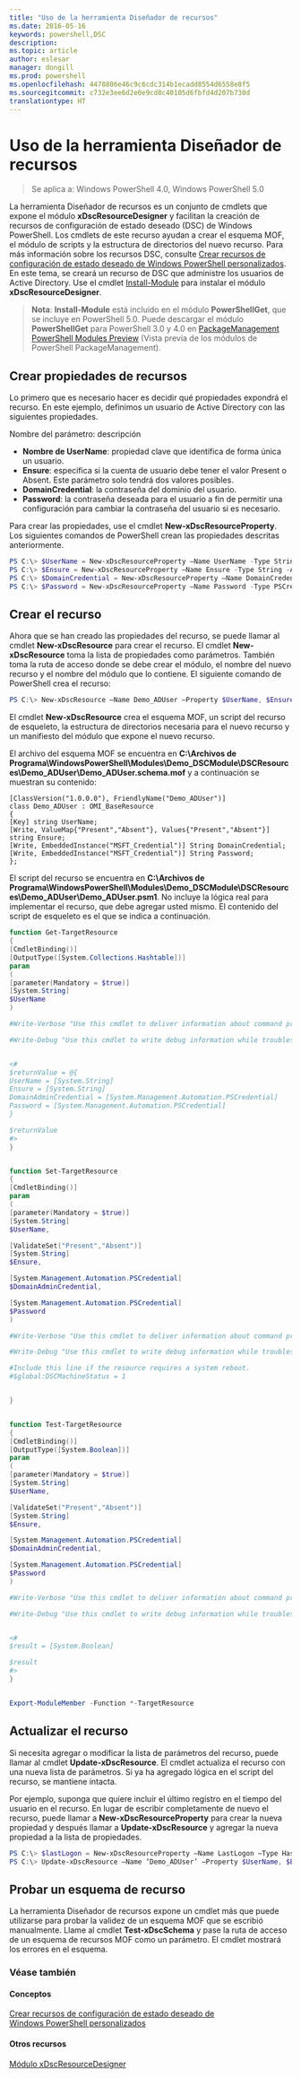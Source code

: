 ```yaml
---
title: "Uso de la herramienta Diseñador de recursos"
ms.date: 2016-05-16
keywords: powershell,DSC
description: 
ms.topic: article
author: eslesar
manager: dongill
ms.prod: powershell
ms.openlocfilehash: 4478806e46c9c6cdc314b1ecadd8554d6558e8f5
ms.sourcegitcommit: c732e3ee6d2e0e9cd8c40105d6fbfd4d207b730d
translationtype: HT
---
```

# <a name="using-the-resource-designer-tool"></a>Uso de la herramienta Diseñador de recursos

> Se aplica a: Windows PowerShell 4.0, Windows PowerShell 5.0

La herramienta Diseñador de recursos es un conjunto de cmdlets que expone el módulo **xDscResourceDesigner** y facilitan la creación de recursos de configuración de estado deseado (DSC) de Windows PowerShell. Los cmdlets de este recurso ayudan a crear el esquema MOF, el módulo de scripts y la estructura de directorios del nuevo recurso. Para más información sobre los recursos DSC, consulte [Crear recursos de configuración de estado deseado de Windows PowerShell personalizados](authoringResource.md).
En este tema, se creará un recurso de DSC que administre los usuarios de Active Directory.
Use el cmdlet [Install-Module](https://technet.microsoft.com/en-us/library/dn807162.aspx) para instalar el módulo **xDscResourceDesigner**.

>**Nota**: **Install-Module** está incluido en el módulo **PowerShellGet**, que se incluye en PowerShell 5.0. Puede descargar el módulo **PowerShellGet** para PowerShell 3.0 y 4.0 en [PackageManagement PowerShell Modules Preview](https://www.microsoft.com/en-us/download/details.aspx?id=49186) (Vista previa de los módulos de PowerShell PackageManagement).

## <a name="creating-resource-properties"></a>Crear propiedades de recursos
Lo primero que es necesario hacer es decidir qué propiedades expondrá el recurso. En este ejemplo, definimos un usuario de Active Directory con las siguientes propiedades.
 
Nombre del parámetro: descripción
* **Nombre de UserName**: propiedad clave que identifica de forma única un usuario.
* **Ensure**: especifica si la cuenta de usuario debe tener el valor Present o Absent. Este parámetro solo tendrá dos valores posibles.
* **DomainCredential**: la contraseña del dominio del usuario.
* **Password**: la contraseña deseada para el usuario a fin de permitir una configuración para cambiar la contraseña del usuario si es necesario.

Para crear las propiedades, use el cmdlet **New-xDscResourceProperty**. Los siguientes comandos de PowerShell crean las propiedades descritas anteriormente.

```powershell
PS C:\> $UserName = New-xDscResourceProperty –Name UserName -Type String -Attribute Key
PS C:\> $Ensure = New-xDscResourceProperty –Name Ensure -Type String -Attribute Write –ValidateSet “Present”, “Absent”
PS C:\> $DomainCredential = New-xDscResourceProperty –Name DomainCredential-Type PSCredential -Attribute Write
PS C:\> $Password = New-xDscResourceProperty –Name Password -Type PSCredential -Attribute Write
```

## <a name="create-the-resource"></a>Crear el recurso

Ahora que se han creado las propiedades del recurso, se puede llamar al cmdlet **New-xDscResource** para crear el recurso. El cmdlet **New-xDscResource** toma la lista de propiedades como parámetros. También toma la ruta de acceso donde se debe crear el módulo, el nombre del nuevo recurso y el nombre del módulo que lo contiene. El siguiente comando de PowerShell crea el recurso:

```powershell
PS C:\> New-xDscResource –Name Demo_ADUser –Property $UserName, $Ensure, $DomainCredential, $Password –Path ‘C:\Program Files\WindowsPowerShell\Modules’ –ModuleName Demo_DSCModule
```

El cmdlet **New-xDscResource** crea el esquema MOF, un script del recurso de esqueleto, la estructura de directorios necesaria para el nuevo recurso y un manifiesto del módulo que expone el nuevo recurso.

El archivo del esquema MOF se encuentra en **C:\Archivos de Programa\WindowsPowerShell\Modules\Demo_DSCModule\DSCResources\Demo_ADUser\Demo_ADUser.schema.mof** y a continuación se muestran su contenido:

```
[ClassVersion("1.0.0.0"), FriendlyName("Demo_ADUser")]
class Demo_ADUser : OMI_BaseResource
{
[Key] string UserName;
[Write, ValueMap{"Present","Absent"}, Values{"Present","Absent"}] string Ensure;
[Write, EmbeddedInstance("MSFT_Credential")] String DomainCredential;
[Write, EmbeddedInstance("MSFT_Credential")] String Password;
};
```

El script del recurso se encuentra en **C:\Archivos de Programa\WindowsPowerShell\Modules\Demo_DSCModule\DSCResources\Demo_ADUser\Demo_ADUser.psm1**. No incluye la lógica real para implementar el recurso, que debe agregar usted mismo. El contenido del script de esqueleto es el que se indica a continuación.

```powershell
function Get-TargetResource
{
[CmdletBinding()]
[OutputType([System.Collections.Hashtable])]
param
(
[parameter(Mandatory = $true)]
[System.String]
$UserName
)

#Write-Verbose "Use this cmdlet to deliver information about command processing."

#Write-Debug "Use this cmdlet to write debug information while troubleshooting."


<#
$returnValue = @{
UserName = [System.String]
Ensure = [System.String]
DomainAdminCredential = [System.Management.Automation.PSCredential]
Password = [System.Management.Automation.PSCredential]
}

$returnValue
#>
}


function Set-TargetResource
{
[CmdletBinding()]
param
(
[parameter(Mandatory = $true)]
[System.String]
$UserName,

[ValidateSet("Present","Absent")]
[System.String]
$Ensure,

[System.Management.Automation.PSCredential]
$DomainAdminCredential,

[System.Management.Automation.PSCredential]
$Password
)

#Write-Verbose "Use this cmdlet to deliver information about command processing."

#Write-Debug "Use this cmdlet to write debug information while troubleshooting."

#Include this line if the resource requires a system reboot.
#$global:DSCMachineStatus = 1


}


function Test-TargetResource
{
[CmdletBinding()]
[OutputType([System.Boolean])]
param
(
[parameter(Mandatory = $true)]
[System.String]
$UserName,

[ValidateSet("Present","Absent")]
[System.String]
$Ensure,

[System.Management.Automation.PSCredential]
$DomainAdminCredential,

[System.Management.Automation.PSCredential]
$Password
)

#Write-Verbose "Use this cmdlet to deliver information about command processing."

#Write-Debug "Use this cmdlet to write debug information while troubleshooting."


<#
$result = [System.Boolean]

$result
#>
}


Export-ModuleMember -Function *-TargetResource
```

## <a name="updating-the-resource"></a>Actualizar el recurso

Si necesita agregar o modificar la lista de parámetros del recurso, puede llamar al cmdlet **Update-xDscResource**. El cmdlet actualiza el recurso con una nueva lista de parámetros. Si ya ha agregado lógica en el script del recurso, se mantiene intacta.

Por ejemplo, suponga que quiere incluir el último registro en el tiempo del usuario en el recurso. En lugar de escribir completamente de nuevo el recurso, puede llamar a **New-xDscResourceProperty** para crear la nueva propiedad y después llamar a **Update-xDscResource** y agregar la nueva propiedad a la lista de propiedades.

```powershell
PS C:\> $lastLogon = New-xDscResourceProperty –Name LastLogon –Type Hashtable –Attribute Write –Description “For mapping users to their last log on time”
PS C:\> Update-xDscResource –Name ‘Demo_ADUser’ –Property $UserName, $Ensure, $DomainCredential, $Password, $lastLogon -Force
```

## <a name="testing-a-resource-schema"></a>Probar un esquema de recurso

La herramienta Diseñador de recursos expone un cmdlet más que puede utilizarse para probar la validez de un esquema MOF que se escribió manualmente. Llame al cmdlet **Test-xDscSchema** y pase la ruta de acceso de un esquema de recursos MOF como un parámetro. El cmdlet mostrará los errores en el esquema.

### <a name="see-also"></a>Véase también

#### <a name="concepts"></a>Conceptos
[Crear recursos de configuración de estado deseado de Windows PowerShell personalizados](authoringResource.md)

#### <a name="other-resources"></a>Otros recursos
[Módulo xDscResourceDesigner](https://powershellgallery.com/packages/xDscResourceDesigner)

